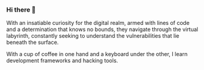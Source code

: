 ### Hi there 👋
With an insatiable curiosity for the digital realm, armed with lines of code and a determination that knows no bounds, they navigate through the virtual labyrinth, constantly seeking to understand the vulnerabilities that lie beneath the surface.

With a cup of coffee in one hand and a keyboard under the other, I learn development frameworks and hacking tools.
<!--
**Z3r0Tw0-ZT/Z3r0Tw0-ZT** is a ✨ _special_ ✨ repository because its `README.md` (this file) appears on your GitHub profile.

Here are some ideas to get you started:

- 🔭 I’m currently working on ...
- 🌱 I’m currently learning ...
- 👯 I’m looking to collaborate on ...
- 🤔 I’m looking for help with ...
- 💬 Ask me about ...
- 📫 How to reach me: ...
- 😄 Pronouns: ...
- ⚡ Fun fact: ...
-->
